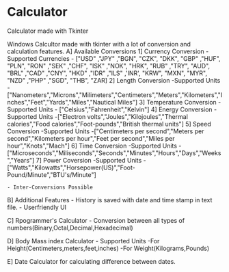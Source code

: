 # Calculator
Calculator made with Tkinter

Windows Calcultor made with tkinter with a lot of conversion and calculation features.
A] Available Conversions
    1] Currency Conversion
      -Supported Currencies
        - ["USD" ,"JPY" ,"BGN", "CZK", "DKK", "GBP" ,"HUF", "PLN", "RON" ,"SEK" ,"CHF", "ISK" ,"NOK", "HRK", "RUB" ,"TRY", "AUD", "BRL" ,"CAD" ,"CNY", "HKD" ,"IDR" ,"ILS" ,'INR', "KRW", "MXN", "MYR", "NZD" ,"PHP" ,"SGD", "THB", "ZAR]
    2] Length Conversion
      -Supported Units
        - ["Nanometers","Microns","Milimeters","Centimeters","Meters","Kilometers","Inches","Feet","Yards","Miles","Nautical Miles"]
    3] Temperature Conversion
      -Supported Units
        - ["Celsius","Fahrenheit","Kelvin"]
    4] Energy Conversion
      -Supported Units
        -["Electron volts","Joules","Kilojoules","Thermal calories","Food calories","Foot-pounds","British thermal units"]
    5] Speed Conversion
      -Supported Units
        -["Centimeters per second","Meters per second","Kilometers per hour","Feet per second","Miles per hour","Knots","Mach"]
    6] Time Conversion
      -Supported Units
        -["Microseconds","Miliseconds","Seconds","Minutes","Hours","Days","Weeks","Years"]
    7] Power Coversion
      -Supported Units
        -["Watts","Kilowatts","Horsepower(US)","Foot-Pound/Minute","BTU's/Minute"]
        
    - Inter-Conversions Possible
    
   B] Additional Features
      - History is saved with date and time stamp in text file.
      - Userfriendly UI
      
   C] Rpogrammer's Calculator
      - Conversion between all types of numbers(Binary,Octal,Decimal,Hexadecimal)
      
   D] Body Mass index Calculator
      - Supported Units
        -For Height(Centimeters,meters,feet,inches)
        -For Weight(Kilograms,Pounds)
        
   E] Date Calculator for calculating difference between dates.
